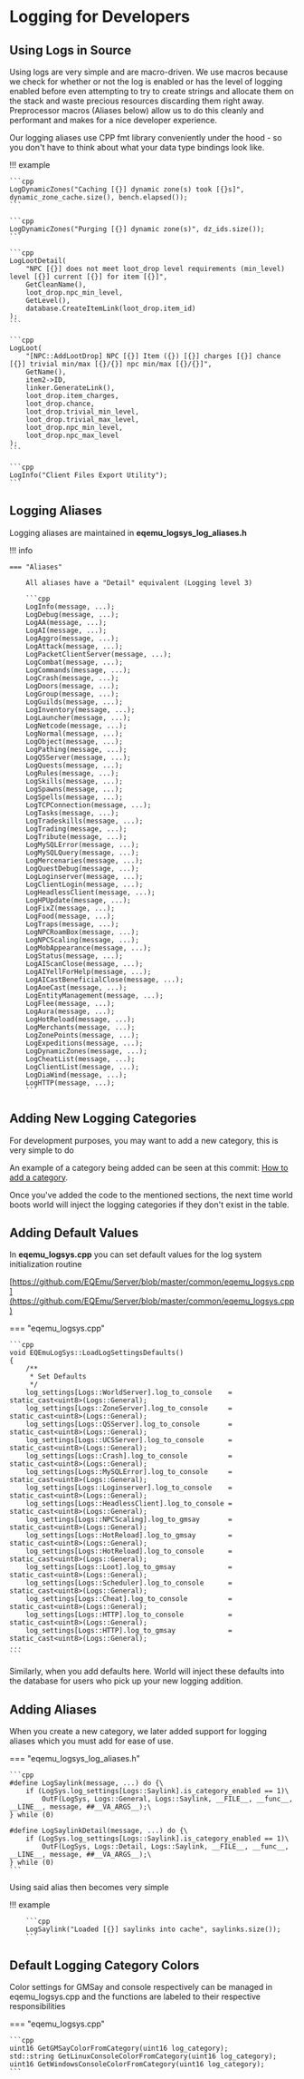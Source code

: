 # Logging for Developers

## Using Logs in Source

Using logs are very simple and are macro-driven. We use macros because we check for whether or not the log is enabled or has the level of logging enabled before even attempting to try to create strings and allocate them on the stack and waste precious resources discarding them right away. Preprocessor macros (Aliases below) allow us to do this cleanly and performant and makes for a nice developer experience.

Our logging aliases use CPP fmt library conveniently under the hood - so you don't have to think about what your data type bindings look like.

!!! example

    ```cpp
    LogDynamicZones("Caching [{}] dynamic zone(s) took [{}s]", dynamic_zone_cache.size(), bench.elapsed());
    ```

    ```cpp
    LogDynamicZones("Purging [{}] dynamic zone(s)", dz_ids.size());
    ```

    ```cpp
    LogLootDetail(
        "NPC [{}] does not meet loot_drop level requirements (min_level) level [{}] current [{}] for item [{}]",
        GetCleanName(),
        loot_drop.npc_min_level,
        GetLevel(),
        database.CreateItemLink(loot_drop.item_id)
    );
    ```

    ```cpp
    LogLoot(
        "[NPC::AddLootDrop] NPC [{}] Item ({}) [{}] charges [{}] chance [{}] trivial min/max [{}/{}] npc min/max [{}/{}]",
        GetName(),
        item2->ID,
        linker.GenerateLink(),
        loot_drop.item_charges,
        loot_drop.chance,
        loot_drop.trivial_min_level,
        loot_drop.trivial_max_level,
        loot_drop.npc_min_level,
        loot_drop.npc_max_level
    );
    ```

    ```cpp
    LogInfo("Client Files Export Utility");
    ```

## Logging Aliases

Logging aliases are maintained in **eqemu_logsys_log_aliases.h**

!!! info

    === "Aliases"
    
        All aliases have a "Detail" equivalent (Logging level 3)
    
        ```cpp
        LogInfo(message, ...);
        LogDebug(message, ...);
        LogAA(message, ...);
        LogAI(message, ...);
        LogAggro(message, ...);
        LogAttack(message, ...);
        LogPacketClientServer(message, ...);
        LogCombat(message, ...);
        LogCommands(message, ...);
        LogCrash(message, ...);
        LogDoors(message, ...);
        LogGroup(message, ...);
        LogGuilds(message, ...);
        LogInventory(message, ...);
        LogLauncher(message, ...);
        LogNetcode(message, ...);
        LogNormal(message, ...);
        LogObject(message, ...);
        LogPathing(message, ...);
        LogQSServer(message, ...);
        LogQuests(message, ...);
        LogRules(message, ...);
        LogSkills(message, ...);
        LogSpawns(message, ...);
        LogSpells(message, ...);
        LogTCPConnection(message, ...);
        LogTasks(message, ...);
        LogTradeskills(message, ...);
        LogTrading(message, ...);
        LogTribute(message, ...);
        LogMySQLError(message, ...);
        LogMySQLQuery(message, ...);
        LogMercenaries(message, ...);
        LogQuestDebug(message, ...);
        LogLoginserver(message, ...);
        LogClientLogin(message, ...);
        LogHeadlessClient(message, ...);
        LogHPUpdate(message, ...);
        LogFixZ(message, ...);
        LogFood(message, ...);
        LogTraps(message, ...);
        LogNPCRoamBox(message, ...);
        LogNPCScaling(message, ...);
        LogMobAppearance(message, ...);
        LogStatus(message, ...);
        LogAIScanClose(message, ...);
        LogAIYellForHelp(message, ...);
        LogAICastBeneficialClose(message, ...);
        LogAoeCast(message, ...);
        LogEntityManagement(message, ...);
        LogFlee(message, ...);
        LogAura(message, ...);
        LogHotReload(message, ...);
        LogMerchants(message, ...);
        LogZonePoints(message, ...);
        LogExpeditions(message, ...);
        LogDynamicZones(message, ...);
        LogCheatList(message, ...);
        LogClientList(message, ...);
        LogDiaWind(message, ...);
        LogHTTP(message, ...);
        ```

## Adding New Logging Categories

For development purposes, you may want to add a new category, this is very simple to do 

An example of a category being added can be seen at this commit: [How to add a category](https://github.com/EQEmu/Server/commit/a46c0ee7e2dcf094c4b0e4d9cb91525443c19c5b). 

Once you've added the code to the mentioned sections, the next time world boots world will inject the logging categories if they don't exist in the table.

## Adding Default Values

In **eqemu_logsys.cpp** you can set default values for the log system initialization routine

[https://github.com/EQEmu/Server/blob/master/common/eqemu_logsys.cpp](https://github.com/EQEmu/Server/blob/master/common/eqemu_logsys.cpp)

=== "eqemu_logsys.cpp"

    ```cpp
    void EQEmuLogSys::LoadLogSettingsDefaults()
    {
        /**
         * Set Defaults
         */
        log_settings[Logs::WorldServer].log_to_console    = static_cast<uint8>(Logs::General);
        log_settings[Logs::ZoneServer].log_to_console     = static_cast<uint8>(Logs::General);
        log_settings[Logs::QSServer].log_to_console       = static_cast<uint8>(Logs::General);
        log_settings[Logs::UCSServer].log_to_console      = static_cast<uint8>(Logs::General);
        log_settings[Logs::Crash].log_to_console          = static_cast<uint8>(Logs::General);
        log_settings[Logs::MySQLError].log_to_console     = static_cast<uint8>(Logs::General);
        log_settings[Logs::Loginserver].log_to_console    = static_cast<uint8>(Logs::General);
        log_settings[Logs::HeadlessClient].log_to_console = static_cast<uint8>(Logs::General);
        log_settings[Logs::NPCScaling].log_to_gmsay       = static_cast<uint8>(Logs::General);
        log_settings[Logs::HotReload].log_to_gmsay        = static_cast<uint8>(Logs::General);
        log_settings[Logs::HotReload].log_to_console      = static_cast<uint8>(Logs::General);
        log_settings[Logs::Loot].log_to_gmsay             = static_cast<uint8>(Logs::General);
        log_settings[Logs::Scheduler].log_to_console      = static_cast<uint8>(Logs::General);
        log_settings[Logs::Cheat].log_to_console          = static_cast<uint8>(Logs::General);
        log_settings[Logs::HTTP].log_to_console           = static_cast<uint8>(Logs::General);
        log_settings[Logs::HTTP].log_to_gmsay             = static_cast<uint8>(Logs::General);
    ...
    ```

Similarly, when you add defaults here. World will inject these defaults into the database for users who pick up your new logging addition.

## Adding Aliases

When you create a new category, we later added support for logging aliases which you must add for ease of use.

=== "eqemu_logsys_log_aliases.h"

    ```cpp 
    #define LogSaylink(message, ...) do {\
        if (LogSys.log_settings[Logs::Saylink].is_category_enabled == 1)\
            OutF(LogSys, Logs::General, Logs::Saylink, __FILE__, __func__, __LINE__, message, ##__VA_ARGS__);\
    } while (0)
    
    #define LogSaylinkDetail(message, ...) do {\
        if (LogSys.log_settings[Logs::Saylink].is_category_enabled == 1)\
            OutF(LogSys, Logs::Detail, Logs::Saylink, __FILE__, __func__, __LINE__, message, ##__VA_ARGS__);\
    } while (0)
    ```

Using said alias then becomes very simple

!!! example

        ```cpp
        LogSaylink("Loaded [{}] saylinks into cache", saylinks.size());
        ```

## Default Logging Category Colors

Color settings for GMSay and console respectively can be managed in eqemu_logsys.cpp and the functions are labeled to their respective responsibilities

=== "eqemu_logsys.cpp"

    ```cpp
    uint16 GetGMSayColorFromCategory(uint16 log_category);
    std::string GetLinuxConsoleColorFromCategory(uint16 log_category);
    uint16 GetWindowsConsoleColorFromCategory(uint16 log_category);
    ```
    
